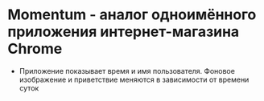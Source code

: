 # Momentum - аналог одноимённого приложения интернет-магазина Chrome
* Приложение показывает время и имя пользователя. Фоновое изображение и приветствие меняются в зависимости от времени суток